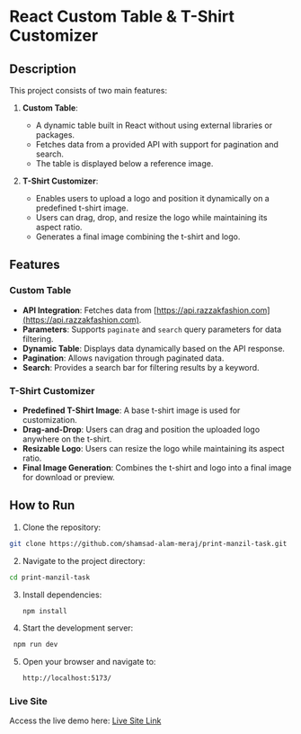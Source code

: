 # React Custom Table & T-Shirt Customizer

## Description

This project consists of two main features:

1. **Custom Table**:

   - A dynamic table built in React without using external libraries or packages.
   - Fetches data from a provided API with support for pagination and search.
   - The table is displayed below a reference image.

2. **T-Shirt Customizer**:
   - Enables users to upload a logo and position it dynamically on a predefined t-shirt image.
   - Users can drag, drop, and resize the logo while maintaining its aspect ratio.
   - Generates a final image combining the t-shirt and logo.

## Features

### Custom Table

- **API Integration**: Fetches data from [https://api.razzakfashion.com](https://api.razzakfashion.com).
- **Parameters**: Supports `paginate` and `search` query parameters for data filtering.
- **Dynamic Table**: Displays data dynamically based on the API response.
- **Pagination**: Allows navigation through paginated data.
- **Search**: Provides a search bar for filtering results by a keyword.

### T-Shirt Customizer

- **Predefined T-Shirt Image**: A base t-shirt image is used for customization.
- **Drag-and-Drop**: Users can drag and position the uploaded logo anywhere on the t-shirt.
- **Resizable Logo**: Users can resize the logo while maintaining its aspect ratio.
- **Final Image Generation**: Combines the t-shirt and logo into a final image for download or preview.

## How to Run

1. Clone the repository:

```bash
git clone https://github.com/shamsad-alam-meraj/print-manzil-task.git
```

2. Navigate to the project directory:

```bash
cd print-manzil-task
```

3. Install dependencies:

   ```bash
   npm install
   ```

4. Start the development server:

```bash
 npm run dev
```

5. Open your browser and navigate to:

   ```bash
   http://localhost:5173/
   ```

### Live Site

Access the live demo here: [Live Site Link](https://print-manzil-assignment.netlify.app/)
